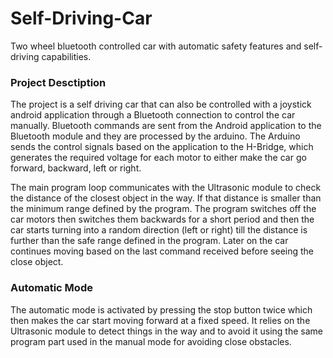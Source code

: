 # Self-Driving-Car
Two wheel bluetooth controlled car with automatic safety features and self-driving capabilities.

### Project Desctiption
The project is a self driving car that can also be controlled with a joystick android application through a Bluetooth connection to control the car manually. Bluetooth commands are sent from the Android application to the Bluetooth module and they are processed by the arduino. The Arduino sends the control signals based on the application to the H-Bridge, which generates the required voltage for each motor to either make the car go forward, backward, left or right.

The main program loop communicates with the Ultrasonic module to check the distance of the closest object in the way. If that distance is smaller than the minimum range defined by the program. The program switches off the car motors then switches them backwards for a short period and then the car starts turning into a random direction (left or right) till the distance is further than the safe range defined in the program. Later on the car continues moving based on the last command received before seeing the close object.

### Automatic Mode
The automatic mode is activated by pressing the stop button twice which then makes the car start moving forward at a fixed speed. It relies on the Ultrasonic module to detect things in the way and to avoid it using the same program part used in the manual mode for avoiding close obstacles. 
